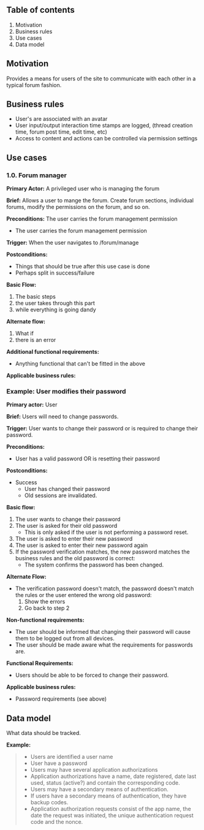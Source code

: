 
## Table of contents

1. Motivation
1. Business rules
1. Use cases
1. Data model

## Motivation

Provides a means for users of the site to communicate with each other in a typical forum fashion.


## Business rules

* User's are associated with an avatar
* User input/output interaction time stamps are logged, (thread creation time, forum post time, edit time, etc)
* Access to content and actions can be controlled via permission settings

## Use cases

### 1.0. Forum manager

**Primary Actor:** A privileged user who is managing the forum

**Brief:** Allows a user to mange the forum. Create forum sections, individual forums, modify the permissions on the forum, and so on.

**Preconditions:** The user carries the forum management permission

* The user carries the forum management permission

**Trigger:** When the user navigates to /forum/manage

**Postconditions:**

* Things that should be true after this use case is done
* Perhaps split in success/failure

**Basic Flow:**

1. The basic steps
1. the user takes through this part
1. while everything is going dandy

**Alternate flow:**

1. What if
1. there is an error

**Additional functional requirements:**
* Anything functional that can't be fitted in the above

**Applicable business rules:**

### Example: User modifies their password

**Primary actor:** User

**Brief:** Users will need to change passwords.

**Trigger:** User wants to change their password or is required to change their
password.

**Preconditions:**

* User has a valid password OR is resetting their password

**Postconditions:**
* Success
  * User has changed their password
  * Old sessions are invalidated.

**Basic flow:**

1. The user wants to change their password
1. The user is asked for their old password
   * This is only asked if the user is not performing a password reset.
1. The user is asked to enter their new password
1. The user is asked to enter their new password again
1. If the password verification matches, the new password matches the business
   rules and the old password is correct:
   * The system confirms the password has been changed.

**Alternate Flow:**

* The verification password doesn't match, the password doesn't match the rules
  or the user entered the wrong old password:
   1. Show the errors
   1. Go back to step 2

**Non-functional requirements:**

* The user should be informed that changing their password will cause them
  to be logged out from all devices.
* The user should be made aware what the requirements for passwords are.

**Functional Requirements:**

* Users should be able to be forced to change their password.

**Applicable business rules:**

* Password requirements (see above)

## Data model

What data should be tracked.

**Example:**
> * Users are identified a user name
> * User have a password
> * Users may have several application authorizations
> * Application authorizations have a name, date registered, date last used,
    status (active?) and contain the corresponding code.
> * Users may have a secondary means of authentication.
> * If users have a secondary means of authentication, they have backup codes.
> * Application authorization requests consist of the app name, the date the
    request was initiated, the unique authentication request code and the nonce.
